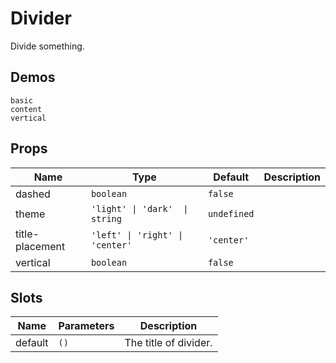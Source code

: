 # Divider
Divide something.

## Demos
```demo
basic
content
vertical
```

## Props
|Name|Type|Default|Description|
|-|-|-|-|
|dashed|`boolean`|`false`||
|theme|`'light' \| 'dark'  \| string`|`undefined`||
|title-placement|`'left' \| 'right' \| 'center'`|`'center'`||
|vertical|`boolean`|`false`||

## Slots
|Name|Parameters|Description|
|-|-|-|
|default|`()`|The title of divider.|
